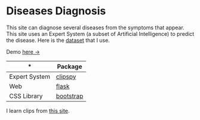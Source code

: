 # Diseases Diagnosis

This site can diagnose several diseases from the symptoms that appear. This site uses an Expert System (a subset of Artificial Intelligence) to predict the disease. Here is the [dataset] that I use.

Demo [here &rarr;](https://diseases-diagnosis-lutfiandri.herokuapp.com/)

| \*            | Package     |
| ------------- | ----------- |
| Expert System | [clipspy]   |
| Web           | [flask]     |
| CSS Library   | [bootstrap] |

I learn clips from [this site](https://kcir.pwr.edu.pl/~witold/ai/CLIPS_tutorial).

[flask]: https://flask.palletsprojects.com/en/2.0.x/
[clipspy]: https://github.com/noxdafox/clipspy
[dataset]: https://www.kaggle.com/itachi9604/disease-symptom-description-dataset
[bootstrap]: https://getbootstrap.com/
